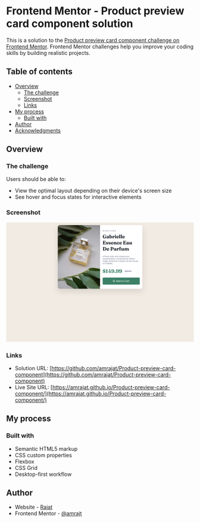 # Frontend Mentor - Product preview card component solution

This is a solution to the [Product preview card component challenge on Frontend Mentor](https://www.frontendmentor.io/challenges/product-preview-card-component-GO7UmttRfa). Frontend Mentor challenges help you improve your coding skills by building realistic projects.

## Table of contents

- [Overview](#overview)
  - [The challenge](#the-challenge)
  - [Screenshot](#screenshot)
  - [Links](#links)
- [My process](#my-process)
  - [Built with](#built-with)
- [Author](#author)
- [Acknowledgments](#acknowledgments)

## Overview

### The challenge

Users should be able to:

- View the optimal layout depending on their device's screen size
- See hover and focus states for interactive elements

### Screenshot

![](./screenshot.png)

### Links

- Solution URL: [https://github.com/amrajat/Product-preview-card-component](https://github.com/amrajat/Product-preview-card-component)
- Live Site URL: [https://amrajat.github.io/Product-preview-card-component/](https://amrajat.github.io/Product-preview-card-component/)

## My process

### Built with

- Semantic HTML5 markup
- CSS custom properties
- Flexbox
- CSS Grid
- Desktop-first workflow

## Author

- Website - [Rajat](https://github.com/amrajat/Product-preview-card-component)
- Frontend Mentor - [@amrajt](https://www.frontendmentor.io/profile/amrajat)
